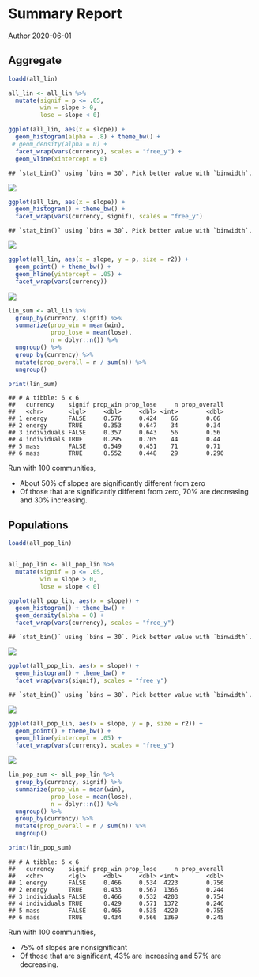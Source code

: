 Summary Report
================
Author
2020-06-01

## Aggregate

``` r
loadd(all_lin)
```

``` r
all_lin <- all_lin %>%
  mutate(signif = p <= .05,
         win = slope > 0,
         lose = slope < 0)

ggplot(all_lin, aes(x = slope)) +
  geom_histogram(alpha = .8) + theme_bw() + 
 # geom_density(alpha = 0) +
  facet_wrap(vars(currency), scales = "free_y") +
  geom_vline(xintercept = 0)
```

    ## `stat_bin()` using `bins = 30`. Pick better value with `binwidth`.

![](report_files/figure-gfm/slope%20and%20p%20hists-1.png)<!-- -->

``` r
ggplot(all_lin, aes(x = slope)) +
  geom_histogram() + theme_bw() + 
  facet_wrap(vars(currency, signif), scales = "free_y") 
```

    ## `stat_bin()` using `bins = 30`. Pick better value with `binwidth`.

![](report_files/figure-gfm/slope%20and%20p%20hists-2.png)<!-- -->

``` r
ggplot(all_lin, aes(x = slope, y = p, size = r2)) +
  geom_point() + theme_bw() + 
  geom_hline(yintercept = .05) +
  facet_wrap(vars(currency))
```

![](report_files/figure-gfm/slope%20and%20p%20hists-3.png)<!-- -->

``` r
lin_sum <- all_lin %>%
  group_by(currency, signif) %>%
  summarize(prop_win = mean(win),
            prop_lose = mean(lose),
            n = dplyr::n()) %>%
  ungroup() %>%
  group_by(currency) %>%
  mutate(prop_overall = n / sum(n)) %>%
  ungroup()

print(lin_sum)
```

    ## # A tibble: 6 x 6
    ##   currency    signif prop_win prop_lose     n prop_overall
    ##   <chr>       <lgl>     <dbl>     <dbl> <int>        <dbl>
    ## 1 energy      FALSE     0.576     0.424    66        0.66 
    ## 2 energy      TRUE      0.353     0.647    34        0.34 
    ## 3 individuals FALSE     0.357     0.643    56        0.56 
    ## 4 individuals TRUE      0.295     0.705    44        0.44 
    ## 5 mass        FALSE     0.549     0.451    71        0.71 
    ## 6 mass        TRUE      0.552     0.448    29        0.290

Run with 100 communities,

  - About 50% of slopes are significantly different from zero
  - Of those that are significantly different from zero, 70% are
    decreasing and 30% increasing.

## Populations

``` r
loadd(all_pop_lin)


all_pop_lin <- all_pop_lin %>%
  mutate(signif = p <= .05,
         win = slope > 0,
         lose = slope < 0)

ggplot(all_pop_lin, aes(x = slope)) +
  geom_histogram() + theme_bw() + 
  geom_density(alpha = 0) +
  facet_wrap(vars(currency), scales = "free_y")
```

    ## `stat_bin()` using `bins = 30`. Pick better value with `binwidth`.

![](report_files/figure-gfm/load%20pop-1.png)<!-- -->

``` r
ggplot(all_pop_lin, aes(x = slope)) +
  geom_histogram() + theme_bw() + 
  facet_wrap(vars(signif), scales = "free_y")
```

    ## `stat_bin()` using `bins = 30`. Pick better value with `binwidth`.

![](report_files/figure-gfm/load%20pop-2.png)<!-- -->

``` r
ggplot(all_pop_lin, aes(x = slope, y = p, size = r2)) +
  geom_point() + theme_bw() + 
  geom_hline(yintercept = .05) +
  facet_wrap(vars(currency), scales = "free_y")
```

![](report_files/figure-gfm/load%20pop-3.png)<!-- -->

``` r
lin_pop_sum <- all_pop_lin %>%
  group_by(currency, signif) %>%
  summarize(prop_win = mean(win),
            prop_lose = mean(lose),
            n = dplyr::n()) %>%
  ungroup() %>%
  group_by(currency) %>%
  mutate(prop_overall = n / sum(n)) %>%
  ungroup()

print(lin_pop_sum)
```

    ## # A tibble: 6 x 6
    ##   currency    signif prop_win prop_lose     n prop_overall
    ##   <chr>       <lgl>     <dbl>     <dbl> <int>        <dbl>
    ## 1 energy      FALSE     0.466     0.534  4223        0.756
    ## 2 energy      TRUE      0.433     0.567  1366        0.244
    ## 3 individuals FALSE     0.466     0.532  4203        0.754
    ## 4 individuals TRUE      0.429     0.571  1372        0.246
    ## 5 mass        FALSE     0.465     0.535  4220        0.755
    ## 6 mass        TRUE      0.434     0.566  1369        0.245

Run with 100 communities,

  - 75% of slopes are nonsignificant
  - Of those that are significant, 43% are increasing and 57% are
    decreasing.

